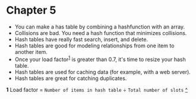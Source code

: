 # Chapter 5

- You can make a has table by combining a hashfunction with an array.
- Collisions are bad. You need a hash function that minimizes collisions.
- Hash tables have really fast search, insert, and delete.
- Hash tables are good for modeling relationships from one item to another item.
- Once your load factor<sup id="a1">[1](#f1)</sup> is greater than 0.7, it's time to resize your hash table.
- Hash tables are used for caching data (for example, with a web server).
- Hash tables are great for catching duplicates.

<b id="f1">1</b> Load factor = `Number of items in hash table` ÷ `Total number of slots` [^](#a1)

